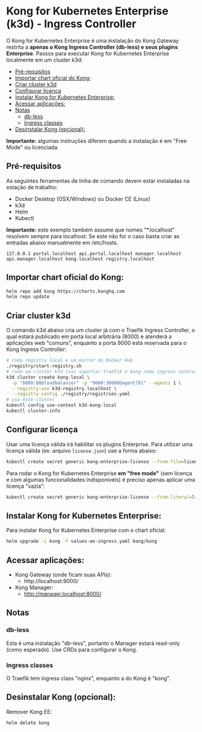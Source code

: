 # Kong for Kubernetes Enterprise (k3d) - Ingress Controller <!-- omit in toc -->

O Kong for Kubernetes Enterprise é uma instalação do Kong Gateway restrita a **apenas o Kong Ingress Controller (db-less) e seus plugins Enterprise**. Passos para executar Kong for Kubernetes Enterprise localmente em um cluster k3d:

- [Pré-requisitos](#pré-requisitos)
- [Importar chart oficial do Kong:](#importar-chart-oficial-do-kong)
- [Criar cluster k3d](#criar-cluster-k3d)
- [Configurar licença](#configurar-licença)
- [Instalar Kong for Kubernetes Enterprise:](#instalar-kong-for-kubernetes-enterprise)
- [Acessar aplicações:](#acessar-aplicações)
- [Notas](#notas)
  - [db-less](#db-less)
  - [Ingress classes](#ingress-classes)
- [Desinstalar Kong (opcional):](#desinstalar-kong-opcional)

**Importante:** algumas instruções diferem quando a instalação é em "Free Mode" ou licenciada.

## Pré-requisitos

As seguintes ferramentas de linha de comando devem estar instaladas na estação de trabalho:

- Docker Desktop (OSX/Windows) ou Docker CE (Linux)
- k3d
- Helm
- Kubectl

**Importante:** este exemplo também assume que nomes "*.localhost" resolvem sempre para localhost. Se este não for o caso basta criar as entradas abaixo manualmente em /etc/hosts.

```
127.0.0.1 portal.localhost api.portal.localhost manager.localhost api.manager.localhost kong.localhost registry.localhost
```

## Importar chart oficial do Kong:

```sh
helm repo add kong https://charts.konghq.com
helm repo update
```

## Criar cluster k3d

O comando k3d abaixo cria um cluster já com o Traefik Ingress Controller, o qual estará publicado em porta local arbitrária (8000) e atenderá a aplicações web "comuns", enquanto a porta 9000 está reservada para o Kong Ingress Controller: 

```sh
# roda registry local e um mirror do Docker Hub
./registry/start-registry.sh
# roda um cluster k3d (vai suportar traefik e kong como ingress controllers)
k3d cluster create kong-local \
  -p "8000:80@loadbalancer" -p "9000:30080@agent[0]" --agents 1 \
  --registry-use k3d-registry.localhost \
  --registry-config ./registry/registries.yaml
# usa este cluster
kubectl config use-context k3d-kong-local
kubectl cluster-info
```

## Configurar licença

Usar uma licença válida irá habilitar os plugins Enterprise. Para utilizar uma licença válida (ex: arquivo `license.json`) use a forma abaixo:

```sh
kubectl create secret generic kong-enterprise-license --from-file=license=./license.json
```

Para rodar o Kong for Kubernetes Enterprise **em "free mode"** (sem licença e com algumas funcionalidades indisponíveis) é preciso apenas aplicar uma licença "vazia":

```sh
kubectl create secret generic kong-enterprise-license --from-literal=license=
```

## Instalar Kong for Kubernetes Enterprise:

Para instalar Kong for Kubernetes Enterprise com o chart oficial:

```sh
helm upgrade -i kong -f values-ee-ingress.yaml kong/kong
```

## Acessar aplicações:

* Kong Gateway (onde ficam suas APIs):
  * http://localhost:9000/
* Kong Manager:
  * http://manager.localhost:8000/

## Notas

### db-less

Esta é uma instalação "db-less", portanto o Manager estará read-only (como esperado). Use CRDs para configurar o Kong.

### Ingress classes

O Traefik tem ingress class "nginx", enquanto a do Kong é "kong".

## Desinstalar Kong (opcional):

Remover Kong EE:

```sh
helm delete kong
```
